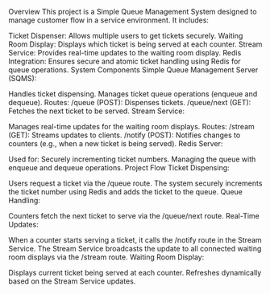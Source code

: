 Overview
This project is a Simple Queue Management System designed to manage customer flow in a service environment. It includes:

Ticket Dispenser: Allows multiple users to get tickets securely.
Waiting Room Display: Displays which ticket is being served at each counter.
Stream Service: Provides real-time updates to the waiting room display.
Redis Integration: Ensures secure and atomic ticket handling using Redis for queue operations.
System Components
Simple Queue Management Server (SQMS):

Handles ticket dispensing.
Manages ticket queue operations (enqueue and dequeue).
Routes:
/queue (POST): Dispenses tickets.
/queue/next (GET): Fetches the next ticket to be served.
Stream Service:

Manages real-time updates for the waiting room displays.
Routes:
/stream (GET): Streams updates to clients.
/notify (POST): Notifies changes to counters (e.g., when a new ticket is being served).
Redis Server:

Used for:
Securely incrementing ticket numbers.
Managing the queue with enqueue and dequeue operations.
Project Flow
Ticket Dispensing:

Users request a ticket via the /queue route.
The system securely increments the ticket number using Redis and adds the ticket to the queue.
Queue Handling:

Counters fetch the next ticket to serve via the /queue/next route.
Real-Time Updates:

When a counter starts serving a ticket, it calls the /notify route in the Stream Service.
The Stream Service broadcasts the update to all connected waiting room displays via the /stream route.
Waiting Room Display:

Displays current ticket being served at each counter.
Refreshes dynamically based on the Stream Service updates.
